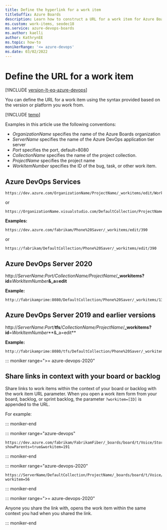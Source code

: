 ```yaml
---
title: Define the hyperlink for a work item
titleSuffix: Azure Boards
description: Learn how to construct a URL for a work item for Azure Boards and Azure DevOps.
ms.custom: work-items, seodec18
ms.service: azure-devops-boards
ms.author: kaelli
author: KathrynEE 
ms.topic: how-to
monikerRange: '<= azure-devops'   
ms.date: 03/02/2022
---
```



# Define the URL for a work item 

[!INCLUDE [version-lt-eq-azure-devops](../../includes/version-lt-eq-azure-devops.md)]

You can define the URL for a work item using the syntax provided based on the version or platform you work from. 

[!INCLUDE [temp](../../includes/version-selector-minimize.md)]

Examples in this article use the following conventions:

- *OrganizationName* specifies the name of the Azure Boards organization  
- *ServerName* specifies the name of the Azure DevOps application tier server   
- *Port* specifies the port, default=8080
- *CollectionName* specifies the name of the project collection.
- *ProjectName* specifies the project name
- *WorkItemNumber* specifies the ID of the bug, task, or other work item.
 

## Azure DevOps Services 
 

```
https://dev.azure.com/OrganizationName/ProjectName/_workitems/edit/WorkItemNumber
```

or

```
https://OrganizationName.visualstudio.com/DefaultCollection/ProjectName/_workitems/edit/WorkItemNumber
```


**Examples:** 

```
https://dev.azure.com/fabrikam/Phone%20Saver/_workitems/edit/390
```  

or

```
https://fabrikam/DefaultCollection/Phone%20Saver/_workitems/edit/390
```  

## Azure DevOps Server 2020 


http://*ServerName:Port/CollectionName/ProjectName*/<b>_workitems?id=</b>*WorkItemNumber*<b>&_a=edit</b>

**Example:** 
```  
http://fabrikamprime:8080/DefaultCollection/Phone%20Saver/_workitems/133&_a=edit
```  

## Azure DevOps Server 2019 and earlier versions


http://*ServerName:Port*/**tfs**/*CollectionName/ProjectName*/**_workitems?id**=*WorkItemNumber***&_a=edit** 

**Example:** 
```  
http://fabrikamprime:8080/tfs/DefaultCollection/Phone%20Saver/_workitems/133&_a=edit
```  


::: moniker range=">= azure-devops-2020"  

## Share links in context with your board or backlog

Share links to work items within the context of your board or backlog with the work item URL parameter. When you open a work item form from your board, backlog, or sprint backlog, the parameter `?workitem=[ID]` is appended to the URL.

For example: 

::: moniker-end  

::: moniker range="azure-devops"  

```
https://dev.azure.com/fabrikam/FabrikamFiber/_boards/board/t/Voice/Stories/?showParents=true&workitem=191
```
::: moniker-end  

::: moniker range="azure-devops-2020"  

```
https://ServerName/DefaultCollection/ProjectName/_boards/board/t/Voice/Stories/?workitem=56
```
::: moniker-end  

::: moniker range=">= azure-devops-2020"  

Anyone you share the link with, opens the work item within the same context you had when you shared the link.

::: moniker-end  


